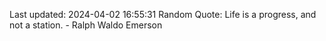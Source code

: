 Last updated: 2024-04-02 16:55:31
Random Quote: Life is a progress, and not a station. - Ralph Waldo Emerson